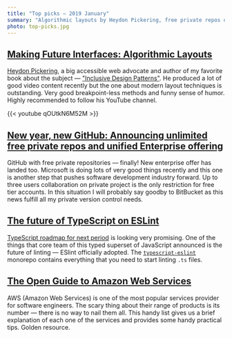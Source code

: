```yaml
---
title: "Top picks — 2019 January"
summary: "Algorithmic layouts by Heydon Pickering, free private repos on GitHub, the future of TypeScript linting and AWS services explained."
photo: top-picks.jpg
---
```


## [Making Future Interfaces: Algorithmic Layouts](https://youtu.be/qOUtkN6M52M)

[Heydon Pickering](https://twitter.com/heydonworks), a big accessible web advocate and author of my favorite book about the subject — ["Inclusive Design Patterns"](https://shop.smashingmagazine.com/products/inclusive-design-patterns). He produced a lot of good video content recently but the one about modern layout techniques is outstanding. Very good breakpoint-less methods and funny sense of humor. Highly recommended to follow his YouTube channel.

{{< youtube qOUtkN6M52M >}}

## [New year, new GitHub: Announcing unlimited free private repos and unified Enterprise offering](https://blog.github.com/2019-01-07-new-year-new-github/)

GitHub with free private repositories — finally! New enterprise offer has landed too. Microsoft is doing lots of very good things recently and this one is another step that pushes software development industry forward. Up to three users collaboration on private project is the only restriction for free tier accounts. In this situation I will probably say goodby to BitBucket as this news fulfill all my private version control needs.

## [The future of TypeScript on ESLint](https://eslint.org/blog/2019/01/future-typescript-eslint)

[TypeScript roadmap for next period](https://github.com/Microsoft/TypeScript/issues/29288) is looking very promising. One of the things that core team of this typed superset of JavaScript announced is the future of linting — ESlint officially adopted. The [`typescript-eslint`](https://github.com/typescript-eslint/typescript-eslint) monorepo contains everything that you need to start linting `.ts` files.

## [The Open Guide to Amazon Web Services](https://github.com/open-guides/og-aws)

AWS (Amazon Web Services) is one of the most popular services provider for software engineers. The scary thing about their range of products is its number — there is no way to nail them all. This handy list gives us a brief explanation of each one of the services and provides some handy practical tips. Golden resource.
